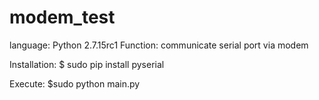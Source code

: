 # modem_test
language:	Python 2.7.15rc1
Function:	communicate serial port via modem

Installation:
$ sudo pip install pyserial

Execute:
$sudo python main.py